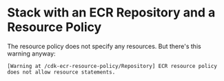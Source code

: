 # Stack with an ECR Repository and a Resource Policy

The resource policy does not specify any resources.  But there's this warning anyway:

```
[Warning at /cdk-ecr-resource-policy/Repository] ECR resource policy does not allow resource statements.
```
